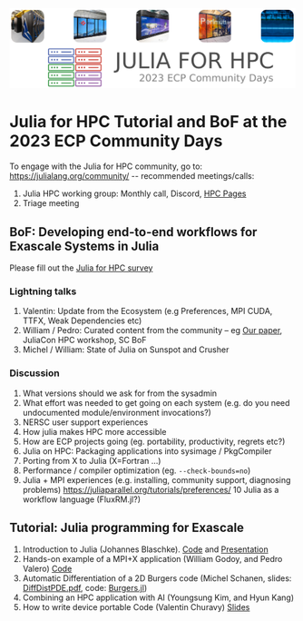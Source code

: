 <p align="center">
  <img src="assets/Julia_for_HPC_ECP.png" alt="Julia for HPC ECP Community Days" width="600" />
</p>

# Julia for HPC Tutorial and BoF at the 2023 ECP Community Days

To engage with the Julia for HPC community, go to: https://julialang.org/community/ -- recommended meetings/calls:
1. Julia HPC working group: Monthly call, Discord, [HPC Pages](https://juliaparallel.org/)
2. Triage meeting

## BoF: Developing end-to-end workflows for Exascale Systems in Julia

Please fill out the [Julia for HPC survey](https://forms.gle/Cbo5778tZySuYiE59)

### Lightning talks

1. Valentin: Update from the Ecosystem (e.g Preferences, MPI CUDA, TTFX, Weak Dependencies etc)
2. William / Pedro: Curated content from the community – eg [Our paper](https://arxiv.org/abs/2211.02740), JuliaCon HPC workshop, SC BoF
3. Michel / William: State of Julia on Sunspot and Crusher

### Discussion

1. What versions should we ask for from the sysadmin
2. What effort was needed to get going on each system (e.g. do you need undocumented module/environment invocations?)
3. NERSC user support experiences
4. How julia makes HPC more accessible
5. How are ECP projects going (eg. portability, productivity, regrets etc?)
6. Julia on HPC: Packaging applications into sysimage / PkgCompiler
7. Porting from X to Julia (X=Fortran …)
8. Performance / compiler optimization (eg. `--check-bounds=no`)
9. Julia + MPI experiences (e.g. installing, community support, diagnosing problems) https://juliaparallel.org/tutorials/preferences/ 
10 Julia as a workflow language (FluxRM.jl?)


## Tutorial: Julia programming for Exascale

1. Introduction to Julia (Johannes Blaschke). [Code](https://github.com/JBlaschke/HPC-Julia) and [Presentation](https://jblaschke.github.io/HPC-Julia/presentation_index.html#/)
2. Hands-on example of a MPI+X application (William Godoy, and Pedro Valero) [Code](https://github.com/ornladios/ADIOS2-Examples/tree/master/source/julia/GrayScott.jl)
3. Automatic Differentiation of a 2D Burgers code (Michel Schanen, slides: [DiffDistPDE.pdf](DiffDistPDE.pdf), code: [Burgers.jl](https://github.com/DJ4Earth/Burgers.jl))
4. Combining an HPC application with AI (Youngsung Kim, and Hyun Kang)
5. How to write device portable Code (Valentin Churavy) [Slides](https://github.com/JuliaParallel/julia-ecp-community-days-2023/blob/main/presentations/02_07_23%20--%20How%20to%20write%20device%20portable%20Code.pdf)
